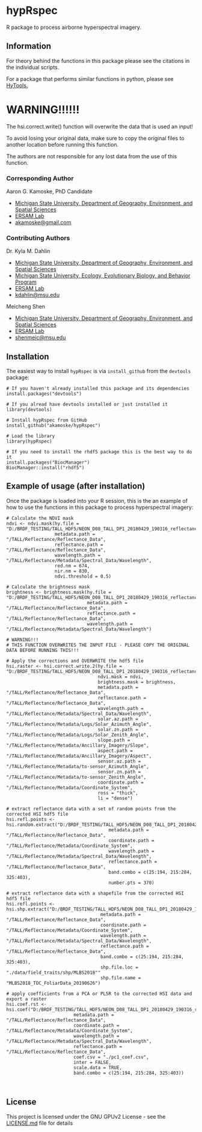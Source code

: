 # hypRspec

R package to process airborne hyperspectral imagery.

## Information

For theory behind the functions in this package please see the citations in the individual scripts. 

For a package that performs similar functions in python, please see [HyTools.](https://github.com/EnSpec/HyTools-sandbox)  

# WARNING!!!!!!

The hsi.correct.write() function will overwrite the data that is used an input!

To avoid losing your original data, make sure to copy the original files to another location
before running this function.

The authors are not responsible for any lost data from the use of this function.

### Corresponding Author

Aaron G. Kamoske, PhD Candidate
   
  + [Michigan State University, Department of Geography, Environment, and Spatial Sciences](http://geo.msu.edu/)      
  + [ERSAM Lab](https://www.ersamlab.com/)   
  + akamoske@gmail.com

### Contributing Authors

Dr. Kyla M. Dahlin
  + [Michigan State University, Department of Geography, Environment, and Spatial Sciences](http://geo.msu.edu/)
  + [Michigan State University, Ecology, Evolutionary Biology, and Behavior Program](https://eebb.msu.edu/)
  + [ERSAM Lab](https://www.ersamlab.com/)
  + kdahlin@msu.edu

Meicheng Shen
  + [Michigan State University, Department of Geography, Environment, and Spatial Sciences](http://geo.msu.edu/)
  + [ERSAM Lab](https://www.ersamlab.com/)
  + shenmeic@msu.edu
  
## Installation

The easiest way to install `hypRspec` is via `install_github` from the `devtools` package:

```
# If you haven't already installed this package and its dependencies
install.packages("devtools")

# If you alread have devtools installed or just installed it
library(devtools)

# Install hypRspec from GitHub
install_github("akamoske/hypRspec")

# Load the library
library(hypRspec)

# If you need to install the rhdf5 package this is the best way to do it
install.packages("BiocManager")
BiocManager::install("rhdf5")
```

## Example of usage (after installation)

Once the package is loaded into your R session, this is the an example of how to use the functions in this package
to process hyperspectral imagery:

```
# Calculate the NDVI mask
ndvi <- ndvi.mask(hy.file = "D:/BRDF_TESTING/TALL_HDF5/NEON_D08_TALL_DP1_20180429_190316_reflectance.h5",
                  metadata.path = "/TALL/Reflectance/Reflectance_Data",
                  reflectance.path = "/TALL/Reflectance/Reflectance_Data",
                  wavelength.path = "/TALL/Reflectance/Metadata/Spectral_Data/Wavelength",
                  red.nm = 674,
                  nir.nm = 830,
                  ndvi.threshold = 0.5)

# Calculate the brightness mask
brightness <- brightness.mask(hy.file = "D:/BRDF_TESTING/TALL_HDF5/NEON_D08_TALL_DP1_20180429_190316_reflectance.h5",
                              metadata.path = "/TALL/Reflectance/Reflectance_Data",
                              reflectance.path = "/TALL/Reflectance/Reflectance_Data",
                              wavelength.path = "/TALL/Reflectance/Metadata/Spectral_Data/Wavelength")

# WARNING!!!
# THIS FUNCTION OVERWRITES THE INPUT FILE - PLEASE COPY THE ORIGINAL DATA BEFORE RUNNING THIS!!!

# Apply the corrections and OVERWRITE the hdf5 file
hsi.raster <- hsi.correct.write.2(hy.file = "D:/BRDF_TESTING/TALL_HDF5/NEON_D08_TALL_DP1_20180429_190316_reflectance.h5",
                                  ndvi.mask = ndvi,
                                  brightness.mask = brightness,
                                  metadata.path = "/TALL/Reflectance/Reflectance_Data",
                                  reflectance.path = "/TALL/Reflectance/Reflectance_Data",
                                  wavelength.path = "/TALL/Reflectance/Metadata/Spectral_Data/Wavelength",
                                  solar.az.path = "/TALL/Reflectance/Metadata/Logs/Solar_Azimuth_Angle",
                                  solar.zn.path = "/TALL/Reflectance/Metadata/Logs/Solar_Zenith_Angle",
                                  slope.path = "/TALL/Reflectance/Metadata/Ancillary_Imagery/Slope",
                                  aspect.path = "/TALL/Reflectance/Metadata/Ancillary_Imagery/Aspect",
                                  sensor.az.path = "/TALL/Reflectance/Metadata/to-sensor_Azimuth_Angle",
                                  sensor.zn.path = "/TALL/Reflectance/Metadata/to-sensor_Zenith_Angle",
                                  coordinate.path = "/TALL/Reflectance/Metadata/Coordinate_System",
                                  ross = "thick",
                                  li = "dense")
                             
# extract reflectance data with a set of random points from the corrected HSI hdf5 file
hsi.refl.points <- hsi.random.extract("D:/BRDF_TESTING/TALL_HDF5/NEON_D08_TALL_DP1_20180429_190316_reflectance.h5", 
                                      metadata.path = "/TALL/Reflectance/Reflectance_Data",
                                      coordinate.path = "/TALL/Reflectance/Metadata/Coordinate_System",
                                      wavelength.path = "/TALL/Reflectance/Metadata/Spectral_Data/Wavelength",
                                      reflectance.path = "/TALL/Reflectance/Reflectance_Data",
                                      band.combo = c(25:194, 215:284, 325:403),
                                      number.pts = 370)
                                      
# extract reflectance data with a shapefile from the corrected HSI hdf5 file
hsi.refl.points <- hsi.shp.extract("D:/BRDF_TESTING/TALL_HDF5/NEON_D08_TALL_DP1_20180429_190316_reflectance.h5", 
                                   metadata.path = "/TALL/Reflectance/Reflectance_Data",
                                   coordinate.path = "/TALL/Reflectance/Metadata/Coordinate_System",
                                   wavelength.path = "/TALL/Reflectance/Metadata/Spectral_Data/Wavelength",
                                   reflectance.path = "/TALL/Reflectance/Reflectance_Data",
                                   band.combo = c(25:194, 215:284, 325:403),
                                   shp.file.loc = "./data/field_traits/shp/MLBS2018""
                                   shp.file.name = "MLBS2018_TOC_FoliarData_20190626")
                                      
# apply coefficients from a PCA or PLSR to the corrected HSI data and export a raster
hsi.coef.rst <- hsi.coef("D:/BRDF_TESTING/TALL_HDF5/NEON_D08_TALL_DP1_20180429_190316_reflectance.h5", 
                         metadata.path = "/TALL/Reflectance/Reflectance_Data",
                         coordinate.path = "/TALL/Reflectance/Metadata/Coordinate_System",
                         wavelength.path = "/TALL/Reflectance/Metadata/Spectral_Data/Wavelength",
                         reflectance.path = "/TALL/Reflectance/Reflectance_Data",
                         coef.csv = "./pc1_coef.csv",
                         inter = FALSE,
                         scale.data = TRUE,
                         band.combo = c(25:194, 215:284, 325:403))
                          
                             

```
## License

This project is licensed under the GNU GPUv2 License - see the [LICENSE.md](LICENSE.md) file for details

